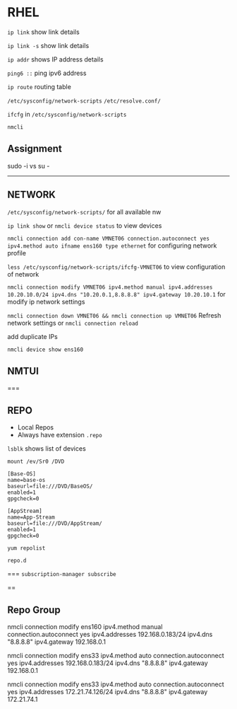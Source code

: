 # RHEL
`ip link` show link details 

`ip link -s` show link details 


`ip addr` shows IP address details 


`ping6 ::` ping ipv6 address

`ip route` routing table 


`/etc/sysconfig/network-scripts`
`/etc/resolve.conf/`


`ifcfg` in  `/etc/sysconfig/network-scripts`


`nmcli`

## Assignment 
sudo -i vs su - 


---
NETWORK 
------

`/etc/sysconfig/network-scripts/` for all available nw 


`ip link show` or `nmcli device status` to view devices


`nmcli connection add con-name VMNET06 connection.autoconnect yes ipv4.method auto ifname ens160 type ethernet` for configuring network profile 

`less /etc/sysconfig/network-scripts/ifcfg-VMNET06` to view configuration of network

`nmcli connection modify VMNET06 ipv4.method manual ipv4.addresses 10.20.10.0/24 ipv4.dns "10.20.0.1,8.8.8.8" ipv4.gateway 10.20.10.1` for modify ip network settings 

`nmcli connection down VMNET06 && nmcli connection up VMNET06` Refresh network settings
or `nmcli connection reload` 


add duplicate IPs 


`nmcli device show ens160`

## NMTUI


===

## REPO

- Local Repos
- Always have extension `.repo`

`lsblk` shows list of devices 

`mount /ev/Sr0 /DVD`


```
[Base-OS]
name=base-os 
baseurl=file:///DVD/BaseOS/
enabled=1
gpgcheck=0

[AppStream]
name=App-Stream 
baseurl=file:///DVD/AppStream/
enabled=1
gpgcheck=0

```
`yum repolist`

`repo.d`


===
`subscription-manager subscribe` 


==

## Repo Group 


nmcli connection modify ens160 ipv4.method manual connection.autoconnect yes ipv4.addresses 192.168.0.183/24 ipv4.dns "8.8.8.8" ipv4.gateway 192.168.0.1


nmcli connection modify ens33 ipv4.method auto connection.autoconnect yes ipv4.addresses 192.168.0.183/24 ipv4.dns "8.8.8.8" ipv4.gateway 192.168.0.1

nmcli connection modify ens33 ipv4.method auto connection.autoconnect yes ipv4.addresses 172.21.74.126/24 ipv4.dns "8.8.8.8" ipv4.gateway 172.21.74.1